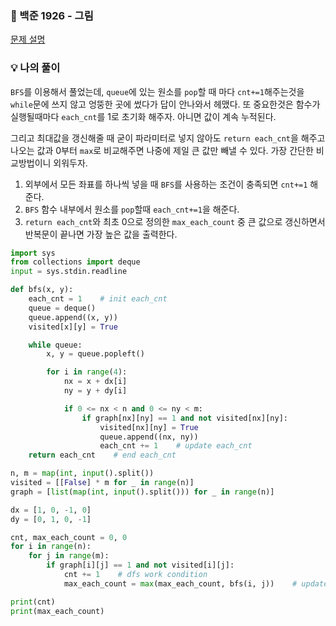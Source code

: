 ### 📌 백준 1926 - 그림
<a href='https://www.acmicpc.net/problem/1926'>문제 설명</a>

### 💡 나의 풀이
`BFS`를 이용해서 풀었는데, `queue`에 있는 원소를 `pop`할 때 마다 `cnt+=1`해주는것을 `while`문에 쓰지 않고 엉뚱한 곳에 썼다가 답이 안나와서 헤맸다.
또 중요한것은 함수가 실행될때마다 `each_cnt`를 1로 초기화 해주자. 아니면 값이 계속 누적된다.

그리고 최대값을 갱신해줄 때 굳이 파라미터로 넣지 않아도 `return each_cnt`을 해주고 나오는 값과 0부터 `max`로 비교해주면 나중에 제일 큰 값만 빼낼 수 있다.
가장 간단한 비교방법이니 외워두자.

1. 외부에서 모든 좌표를 하나씩 넣을 때 `BFS`를 사용하는 조건이 충족되면 `cnt+=1` 해준다.
2. `BFS` 함수 내부에서 원소를 `pop`할때 `each_cnt+=1`을 해준다.
3. `return each_cnt`와 최초 0으로 정의한 `max_each_count` 중 큰 값으로 갱신하면서 반복문이 끝나면 가장 높은 값을 출력한다.

```python
import sys
from collections import deque
input = sys.stdin.readline

def bfs(x, y):
    each_cnt = 1    # init each_cnt
    queue = deque()
    queue.append((x, y))
    visited[x][y] = True

    while queue:
        x, y = queue.popleft()

        for i in range(4):
            nx = x + dx[i]
            ny = y + dy[i]

            if 0 <= nx < n and 0 <= ny < m:
                if graph[nx][ny] == 1 and not visited[nx][ny]:
                    visited[nx][ny] = True
                    queue.append((nx, ny))
                    each_cnt += 1    # update each_cnt
    return each_cnt    # end each_cnt

n, m = map(int, input().split())
visited = [[False] * m for _ in range(n)]
graph = [list(map(int, input().split())) for _ in range(n)]

dx = [1, 0, -1, 0]
dy = [0, 1, 0, -1]

cnt, max_each_count = 0, 0
for i in range(n):
    for j in range(m):
        if graph[i][j] == 1 and not visited[i][j]:
            cnt += 1    # dfs work condition
            max_each_count = max(max_each_count, bfs(i, j))    # update max_each_count

print(cnt)
print(max_each_count)
```